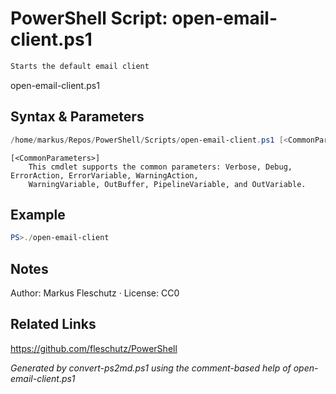 # PowerShell Script: open-email-client.ps1
```powershell
Starts the default email client
```

open-email-client.ps1

## Syntax & Parameters
```powershell
/home/markus/Repos/PowerShell/Scripts/open-email-client.ps1 [<CommonParameters>]
```

```
[<CommonParameters>]
    This cmdlet supports the common parameters: Verbose, Debug, ErrorAction, ErrorVariable, WarningAction, 
    WarningVariable, OutBuffer, PipelineVariable, and OutVariable.
```

## Example
```powershell
PS>./open-email-client
```


## Notes
Author: Markus Fleschutz · License: CC0

## Related Links
https://github.com/fleschutz/PowerShell

*Generated by convert-ps2md.ps1 using the comment-based help of open-email-client.ps1*
